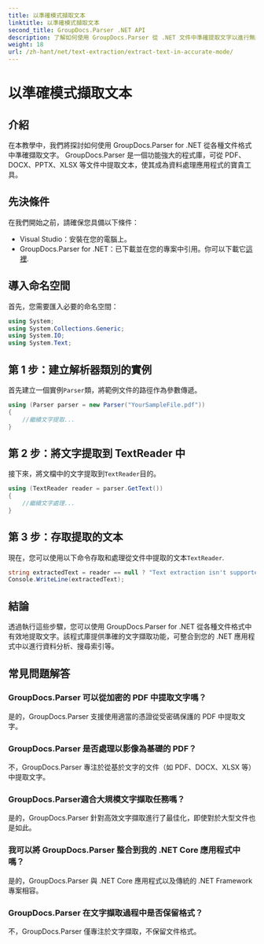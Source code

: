 ```yaml
---
title: 以準確模式擷取文本
linktitle: 以準確模式擷取文本
second_title: GroupDocs.Parser .NET API
description: 了解如何使用 GroupDocs.Parser 從 .NET 文件中準確提取文字以進行無縫資料處理。
weight: 18
url: /zh-hant/net/text-extraction/extract-text-in-accurate-mode/
---
```


# 以準確模式擷取文本

## 介紹
在本教學中，我們將探討如何使用 GroupDocs.Parser for .NET 從各種文件格式中準確擷取文字。 GroupDocs.Parser 是一個功能強大的程式庫，可從 PDF、DOCX、PPTX、XLSX 等文件中提取文本，使其成為資料處理應用程式的寶貴工具。
## 先決條件
在我們開始之前，請確保您具備以下條件：
- Visual Studio：安裝在您的電腦上。
-  GroupDocs.Parser for .NET：已下載並在您的專案中引用。你可以下載它[這裡](https://releases.groupdocs.com/parser/net/).

## 導入命名空間
首先，您需要匯入必要的命名空間：
```csharp
using System;
using System.Collections.Generic;
using System.IO;
using System.Text;
```
## 第 1 步：建立解析器類別的實例
首先建立一個實例`Parser`類，將範例文件的路徑作為參數傳遞。
```csharp
using (Parser parser = new Parser("YourSampleFile.pdf"))
{
    //繼續文字提取...
}
```
## 第 2 步：將文字提取到 TextReader 中
接下來，將文檔中的文字提取到`TextReader`目的。
```csharp
using (TextReader reader = parser.GetText())
{
    //繼續文字處理...
}
```
## 第 3 步：存取提取的文本
現在，您可以使用以下命令存取和處理從文件中提取的文本`TextReader`.
```csharp
string extractedText = reader == null ? "Text extraction isn't supported" : reader.ReadToEnd();
Console.WriteLine(extractedText);
```

## 結論
透過執行這些步驟，您可以使用 GroupDocs.Parser for .NET 從各種文件格式中有效地提取文字。該程式庫提供準確的文字擷取功能，可整合到您的 .NET 應用程式中以進行資料分析、搜尋索引等。

## 常見問題解答
### GroupDocs.Parser 可以從加密的 PDF 中提取文字嗎？
是的，GroupDocs.Parser 支援使用適當的憑證從受密碼保護的 PDF 中提取文字。
### GroupDocs.Parser 是否處理以影像為基礎的 PDF？
不，GroupDocs.Parser 專注於從基於文字的文件（如 PDF、DOCX、XLSX 等）中提取文字。
### GroupDocs.Parser適合大規模文字擷取任務嗎？
是的，GroupDocs.Parser 針對高效文字擷取進行了最佳化，即使對於大型文件也是如此。
### 我可以將 GroupDocs.Parser 整合到我的 .NET Core 應用程式中嗎？
是的，GroupDocs.Parser 與 .NET Core 應用程式以及傳統的 .NET Framework 專案相容。
### GroupDocs.Parser 在文字擷取過程中是否保留格式？
不，GroupDocs.Parser 僅專注於文字擷取，不保留文件格式。
